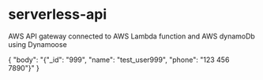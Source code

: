 # serverless-api

AWS API gateway connected to AWS Lambda function and AWS dynamoDb using Dynamoose

{
"body": "{\"\_id\": \"999\", \"name\": \"test_user999\", \"phone\": \"123 456 7890\"}"
}
